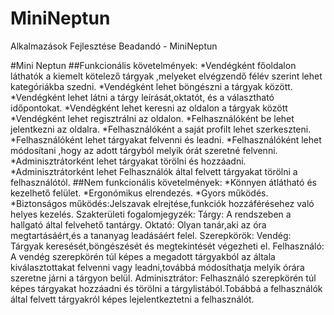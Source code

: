 # MiniNeptun
Alkalmazások Fejlesztése Beadandó - MiniNeptun

#Mini Neptun
##Funkcionális követelmények:
*Vendégként főoldalon láthatók a kiemelt kötelező tárgyak ,melyeket elvégzendő félév szerint lehet kategóriákba szedni.
*Vendégként lehet böngészni a tárgyak között.
*Vendégként lehet látni a tárgy leírását,oktatót, és a választható időpontokat.
*Vendégként lehet keresni az oldalon a tárgyak között
*Vendégként lehet regisztrálni az oldalon.
*Felhasználóként be lehet jelentkezni az oldalra.
*Felhasználóként a saját profilt lehet szerkeszteni.
*Felhasználóként lehet tárgyakat felvenni és leadni.
*Felhasználóként lehet módosítani ,hogy az adott tárgyból melyik órát szeretné felvenni.
*Adminisztrátorként lehet tárgyakat törölni és hozzáadni.
*Adminisztrátorként lehet Felhasználók által felvett tárgyakat törölni a felhasználótól.
##Nem funkcionális követelmények:
*Könnyen átlátható és kezelhető felület.
*Ergonómikus elrendezés.
*Gyors működés.
*Biztonságos működés:Jelszavak elrejtése,funkciók hozzáférésehez való helyes kezelés.
Szakterületi fogalomjegyzék:
Tárgy:  A rendszeben a hallgató által felvehető tantárgy.
Oktató: Olyan tanár,aki az óra megtartásáért,és a tananyag leadásáért felel.
Szerepkörök:
Vendég: Tárgyak keresését,böngészését és megtekintését végezheti el.
Felhasználó: A vendég szerepkörén túl képes a megadott tárgyakból az általa kiválasztottakat felvenni vagy leadni,továbbá módosíthatja melyik órára szeretne járni a tárgyon belül.
Adminisztrátor: Felhasználó szerepkörén túl képes tárgyakat hozzáadni és törölni a tárgylistából.Tobábbá a felhasználók által felvett tárgyakról képes lejelentkeztetni a felhasználót.
